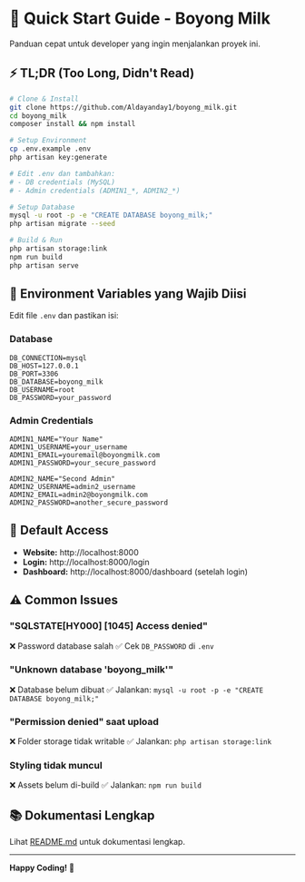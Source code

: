 # 🚀 Quick Start Guide - Boyong Milk

Panduan cepat untuk developer yang ingin menjalankan proyek ini.

## ⚡ TL;DR (Too Long, Didn't Read)

```bash
# Clone & Install
git clone https://github.com/Aldayanday1/boyong_milk.git
cd boyong_milk
composer install && npm install

# Setup Environment
cp .env.example .env
php artisan key:generate

# Edit .env dan tambahkan:
# - DB credentials (MySQL)
# - Admin credentials (ADMIN1_*, ADMIN2_*)

# Setup Database
mysql -u root -p -e "CREATE DATABASE boyong_milk;"
php artisan migrate --seed

# Build & Run
php artisan storage:link
npm run build
php artisan serve
```

## 🔐 Environment Variables yang Wajib Diisi

Edit file `.env` dan pastikan isi:

### Database
```env
DB_CONNECTION=mysql
DB_HOST=127.0.0.1
DB_PORT=3306
DB_DATABASE=boyong_milk
DB_USERNAME=root
DB_PASSWORD=your_password
```

### Admin Credentials
```env
ADMIN1_NAME="Your Name"
ADMIN1_USERNAME=your_username
ADMIN1_EMAIL=youremail@boyongmilk.com
ADMIN1_PASSWORD=your_secure_password

ADMIN2_NAME="Second Admin"
ADMIN2_USERNAME=admin2_username
ADMIN2_EMAIL=admin2@boyongmilk.com
ADMIN2_PASSWORD=another_secure_password
```

## 🎯 Default Access

- **Website:** http://localhost:8000
- **Login:** http://localhost:8000/login
- **Dashboard:** http://localhost:8000/dashboard (setelah login)

## ⚠️ Common Issues

### "SQLSTATE[HY000] [1045] Access denied"
❌ Password database salah
✅ Cek `DB_PASSWORD` di `.env`

### "Unknown database 'boyong_milk'"
❌ Database belum dibuat
✅ Jalankan: `mysql -u root -p -e "CREATE DATABASE boyong_milk;"`

### "Permission denied" saat upload
❌ Folder storage tidak writable
✅ Jalankan: `php artisan storage:link`

### Styling tidak muncul
❌ Assets belum di-build
✅ Jalankan: `npm run build`

## 📚 Dokumentasi Lengkap

Lihat [README.md](README.md) untuk dokumentasi lengkap.

---

**Happy Coding! 🚀**
